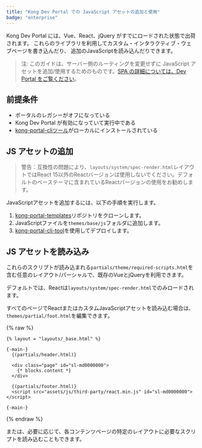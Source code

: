 ```yaml
---
title: "Kong Dev Portal での JavaScript アセットの追加と使用"
badge: "enterprise"
---
```

Kong Dev Portal には、Vue、React、jQuery がすでにロードされた状態で出荷されます。
これらのライブラリを利用してカスタム・インタラクティブ・ウェブページを書き込んだり、
追加のJavaScriptを読み込んだりできます。
> 
> 注: このガイドは、サーバー側のルーティングを変更せずに JavaScript アセットを追加/使用するためのものです。[SPA の詳細については、Dev Portal をご覧ください](/gateway/{{page.release}}/kong-enterprise/dev-portal/customize/single-page-app/)。

前提条件
----

* ポータルのレガシーがオフになっている
* Kong Dev Portal が有効になっていて実行中である
* [kong\-portal\-cliツール](/gateway/{{page.release}}/kong-enterprise/dev-portal/cli/)がローカルにインストールされている

JS アセットの追加
----------
> 
> 警告：互換性の問題により、`layouts/system/spec-render.html`レイアウトではReact 15以外のReactバージョンは使用しないでください。デフォルトのベーステーマに含まれているReactバージョンの使用をお勧めします。

JavaScriptアセットを追加するには、以下の手順を実行します。

1. [kong\-portal\-templates](https://github.com/Kong/kong-portal-templates)リポジトリをクローンします。
2. JavaScriptファイルを`themes/base/js`フォルダに追加します。
3. [kong\-portal\-cli\-tool](/gateway/{{page.release}}/kong-enterprise/dev-portal/cli/)を使用してデプロイします。

JS アセットを読み込み
------------

これらのスクリプトが読み込まれる`partials/theme/required-scripts.html`を含む任意のレイアウト/パーシャルで、既存のVueとjQueryを利用できます。

デフォルトでは、Reactは`layouts/system/spec-render.html`でのみロードされます。

すべてのページでReactまたはカスタムJavaScriptアセットを読み込む場合は、`themes/partial/foot.html`を編集できます。

{% raw %}

    {% layout = "layouts/_base.html" %}
    
    {-main-}
      {(partials/header.html)}
    
      <div class="page" id="sl-md0000000">
        {* blocks.content *}
      </div>
    
      {(partials/footer.html)}
      <script src="assets/js/third-party/react.min.js" id="sl-md0000000"></script>
    
    {-main-}

{% endraw %}

または、必要に応じて、各コンテンツページの特定のレイアウトに必要なスクリプトを読み込むこともできます。

